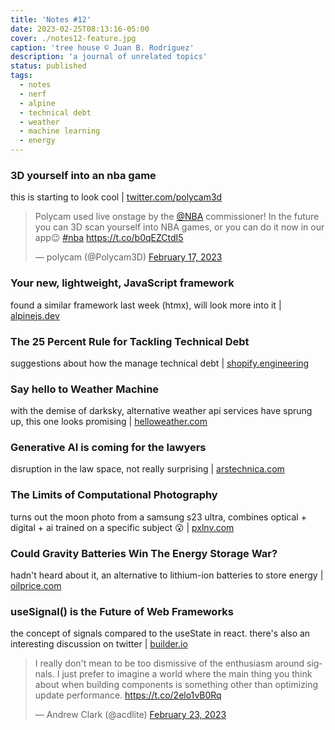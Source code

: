 ```yaml
---
title: 'Notes #12'
date: 2023-02-25T08:13:16-05:00
cover: ./notes12-feature.jpg
caption: 'tree house © Juan B. Rodriguez'
description: 'a journal of unrelated topics'
status: published
tags:
  - notes
  - nerf
  - alpine
  - technical debt
  - weather
  - machine learning
  - energy
---
```


### 3D yourself into an nba game

this is starting to look cool | [twitter.com/polycam3d](https://twitter.com/polycam3d/status/1626714910951628801?s=61&t=luWcGwAOSqGwIGXX0Wuj6g)

<blockquote class="twitter-tweet"><p lang="en" dir="ltr">Polycam used live onstage by the <a href="https://twitter.com/NBA?ref_src=twsrc%5Etfw">@NBA</a> commissioner! In the future you can 3D scan yourself into NBA games, or you can do it now in our app😉 <a href="https://twitter.com/hashtag/nba?src=hash&amp;ref_src=twsrc%5Etfw">#nba</a> <a href="https://t.co/b0qEZCtdI5">https://t.co/b0qEZCtdI5</a></p>&mdash; polycam (@Polycam3D) <a href="https://twitter.com/Polycam3D/status/1626714910951628801?ref_src=twsrc%5Etfw">February 17, 2023</a></blockquote> <script async src="https://platform.twitter.com/widgets.js" charset="utf-8"></script>

### Your new, lightweight, JavaScript framework

found a similar framework last week (htmx), will look more into it | [alpinejs.dev](https://alpinejs.dev/)

### The 25 Percent Rule for Tackling Technical Debt

suggestions about how the manage technical debt | [shopify.engineering](https://shopify.engineering/technical-debt-25-percent-rule)

### Say hello to Weather Machine

with the demise of darksky, alternative weather api services have sprung up, this one looks promising | [helloweather.com](https://helloweather.com/blog/introducing-weather-machine)

### Generative AI is coming for the lawyers

disruption in the law space, not really surprising | [arstechnica.com](https://arstechnica.com/information-technology/2023/02/generative-ai-is-coming-for-the-lawyers/)

### The Limits of Computational Photography

turns out the moon photo from a samsung s23 ultra, combines optical + digital + ai trained on a specific subject 😮 | [pxlnv.com](https://pxlnv.com/linklog/computational-photography-limits/)

### Could Gravity Batteries Win The Energy Storage War?

hadn't heard about it, an alternative to lithium-ion batteries to store energy | [oilprice.com](https://oilprice.com/Energy/Energy-General/Could-Gravity-Batteries-Win-The-Energy-Storage-War.html)

### useSignal() is the Future of Web Frameworks

the concept of signals compared to the useState in react. there's also an interesting discussion on twitter | [builder.io](https://www.builder.io/blog/usesignal-is-the-future-of-web-frameworks)

<blockquote class="twitter-tweet"><p lang="en" dir="ltr">I really don&#39;t mean to be too dismissive of the enthusiasm around signals. I just prefer to imagine a world where the main thing you think about when building components is something other than optimizing update performance. <a href="https://t.co/2elo1vB0Rq">https://t.co/2elo1vB0Rq</a></p>&mdash; Andrew Clark (@acdlite) <a href="https://twitter.com/acdlite/status/1628811935088013314?ref_src=twsrc%5Etfw">February 23, 2023</a></blockquote> <script async src="https://platform.twitter.com/widgets.js" charset="utf-8"></script>
